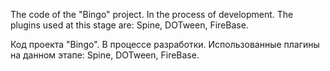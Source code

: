 The code of the "Bingo" project.  In the process of development.
The plugins used at this stage are: Spine, DOTween, FireBase.

Код проекта "Bingo".  В процессе разработки.
Использованные плагины на данном этапе: Spine, DOTween, FireBase.
